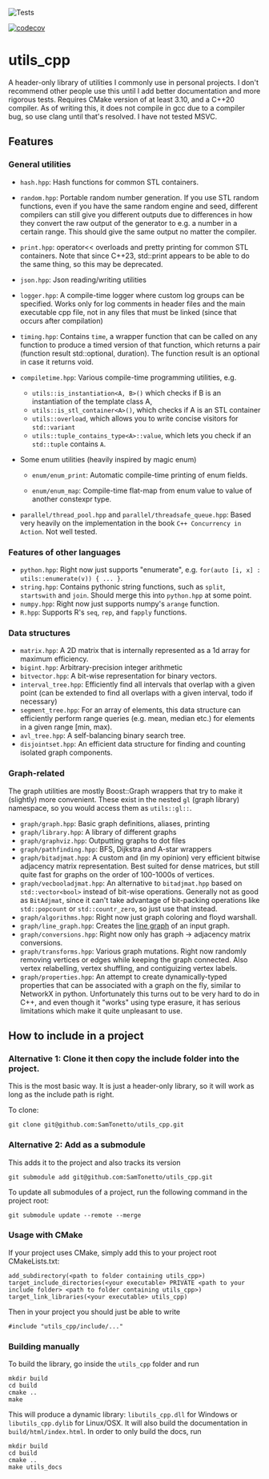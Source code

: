 ![Tests](https://github.com/samtonetto/utils_cpp/actions/workflows/tests.yml/badge.svg)

[![codecov](https://codecov.io/gh/SamTonetto/utils_cpp/branch/main/graph/badge.svg?token=ZYM5TU5WJB)](https://codecov.io/gh/SamTonetto/utils_cpp)

# utils_cpp

A header-only library of utilities I commonly use in personal projects. I don't recommend other people use this until I add better documentation and more rigorous tests. Requires CMake version of at least 3.10, and a C++20 compiler. As of writing this, it does not compile in gcc due to a compiler bug, so use clang until that's resolved. I have not tested MSVC.

## Features

### General utilities

- `hash.hpp`: Hash functions for common STL containers.
- `random.hpp`: Portable random number generation. If you use STL random functions, even if you have the same random engine and seed, different compilers can still give you different outputs due to differences in how they convert the raw output of the generator to e.g. a number in a certain range. This should give the same output no matter the compiler.
- `print.hpp`: operator<< overloads and pretty printing for common STL containers. Note that since C++23, std::print appears to be able to do the same thing, so this may be deprecated.
- `json.hpp`: Json reading/writing utilities
- `logger.hpp`: A compile-time logger where custom log groups can be specified. Works only for log comments in header files and the main executable cpp file, not in any files that must be linked (since that occurs after compilation)
- `timing.hpp`: Contains `time`, a wrapper function that can be called on any function to produce a timed version of that function, which returns a pair (function result std::optional, duration). The function result is an optional in case it returns void.
- `compiletime.hpp`: Various compile-time programming utilities, e.g.
  - `utils::is_instantiation<A, B>()` which checks if B is an instantiation of the template class A,
  - `utils::is_stl_container<A>()`, which checks if A is an STL container
  - `utils::overload`, which allows you to write concise visitors for `std::variant`
  - `utils::tuple_contains_type<A>::value`, which lets you check if an `std::tuple` contains `A`.

- Some enum utilities (heavily inspired by magic enum)

  - `enum/enum_print`: Automatic compile-time printing of enum fields.

  - `enum/enum_map`: Compile-time flat-map from enum value to value of another constexpr type.

- `parallel/thread_pool.hpp` and `parallel/threadsafe_queue.hpp`: Based very heavily on the implementation in the book `C++ Concurrency in Action`. Not well tested.


### Features of other languages

- `python.hpp`: Right now just supports "enumerate", e.g. `for(auto [i, x] : utils::enumerate(v)) { ... }`.
- `string.hpp`: Contains pythonic string functions, such as `split`, `startswith` and `join`. Should merge this into `python.hpp` at some point.
- `numpy.hpp`: Right now just supports numpy's `arange` function.
- `R.hpp`: Supports R's `seq`, `rep`, and `fapply` functions.





### Data structures

- `matrix.hpp`: A 2D matrix that is internally represented as a 1d array for maximum efficiency.
- `bigint.hpp`: Arbitrary-precision integer arithmetic
- `bitvector.hpp`: A bit-wise representation for binary vectors.
- `interval_tree.hpp`: Efficiently find all intervals that overlap with a given point (can be extended to find all overlaps with a given interval, todo if necessary)
- `segment_tree.hpp`: For an array of elements, this data structure can efficiently perform range queries (e.g. mean, median etc.) for elements in a given range [min, max). 
- `avl_tree.hpp`: A self-balancing binary search tree.
- `disjointset.hpp`: An efficient data structure for finding and counting isolated graph components.

### Graph-related

The graph utilities are mostly Boost::Graph wrappers that try to make it (slightly) more convenient. These exist in the nested `gl` (graph library) namespace, so you would access them as `utils::gl::`.

- `graph/graph.hpp`: Basic graph definitions, aliases, printing
- `graph/library.hpp`: A library of different graphs
- `graph/graphviz.hpp`: Outputting graphs to dot files
- `graph/pathfinding.hpp`: BFS, Dijkstra and A-star wrappers
- `graph/bitadjmat.hpp`: A custom and (in my opinion) very efficient bitwise adjacency matrix representation. Best suited for dense matrices, but still quite fast for graphs on the order of 100-1000s of vertices.
- `graph/vecbooladjmat.hpp`: An alternative to `bitadjmat.hpp` based on `std::vector<bool>` instead of bit-wise operations. Generally not as good as `BitAdjmat`, since it can't take advantage of bit-packing operations like `std::popcount` or `std::countr_zero`, so just use that instead.
- `graph/algorithms.hpp`: Right now just graph coloring and floyd warshall.
- `graph/line_graph.hpp`: Creates the [line graph](https://en.wikipedia.org/wiki/Line_graph) of an input graph.
- `graph/conversions.hpp`: Right now only has graph -> adjacency matrix conversions.
- `graph/transforms.hpp`: Various graph mutations. Right now randomly removing vertices or edges while keeping the graph connected. Also vertex relabelling, vertex shuffling, and contiguizing vertex labels.
- `graph/properties.hpp`: An attempt to create dynamically-typed properties that can be associated with a graph on the fly, similar to NetworkX in python. Unfortunately this turns out to be very hard to do in C++, and even though it "works" using type erasure, it has serious limitations which make it quite unpleasant to use.



## How to include in a project

### Alternative 1: Clone it then copy the include folder into the project.

This is the most basic way. It is just a header-only library, so it will work as long as the include path is right.

To clone:
```
git clone git@github.com:SamTonetto/utils_cpp.git
```

### Alternative 2: Add as a submodule

This adds it to the project and also tracks its version
```
git submodule add git@github.com:SamTonetto/utils_cpp.git
```

To update all submodules of a project, run the following command in the project root:
```
git submodule update --remote --merge
```

### Usage with CMake

If your project uses CMake, simply add this to your project root CMakeLists.txt:
```
add_subdirectory(<path to folder containing utils_cpp>)
target_include_directories(<your executable> PRIVATE <path to your include folder> <path to folder containing utils_cpp>)
target_link_libraries(<your executable> utils_cpp)
```

Then in your project you should just be able to write
```
#include "utils_cpp/include/..."
```


### Building manually

To build the library, go inside the `utils_cpp` folder and run
```
mkdir build
cd build
cmake ..
make
```
This will produce a dynamic library: `libutils_cpp.dll` for Windows or `libutils_cpp.dylib` for Linux/OSX. It will also build the documentation in `build/html/index.html`. In order to only build the docs, run
```
mkdir build
cd build
cmake ..
make utils_docs
```


